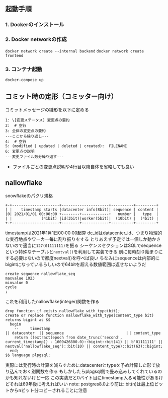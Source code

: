 ## 起動手順

### 1. Dockerのインストール

### 2. Docker networkの作成

`docker network create --internal backend`
`docker network create frontend`

### 3. コンテナ起動

`docker-compose up`

## コミット時の定形（コミッター向け）

コミットメッセージの雛形を以下に定める
```
1: \[変更ステータス] 変更点の要約
2:  # 空行
3: 全体の変更点の要約
---ここから繰り返し---
4:  # 空行
5: (modified | updated | deleted | created):  FILENAME
6: 変更点の説明
---変更ファイル数分繰り返す---
```
- ファイルごとの変更点説明や4行目以降自体を省略しても良い

## nallowflake
snowflakeのパクリ規格
```
+-+---------------------+---------------------+----------+---------+
| |    timestamp starts |datacenter info(8bit)| sequence | content |
|0| 2021/01/01 00:00:00 +--------+------------+   number |   type  |
| |             (41bit) |id(3bit)|worker(5bit)|  (10bit) |  (4bit) |
+-+---------------------+--------+------------+----------+---------+
```
timestampは2021年1月1日00:00:00起算
dc_idはdatacenter_id、つまり物理的な実行地点やワーカー毎に割り振りをする
とりあえず予定では一個しか動かさないので適当に`127(01111111)`を振る
シーケンスセクションはSQLでsequenceという特殊なテーブルと`nextval()`を利用して実装できる
別に毎時刻０始まりにする必要はないので都度nextval()を呼べば良い
ちなみにsequenceは内部的にbigintになっているらしいので64bitを超える数値範囲は返せないようだ

```
create sequence nallowflake_seq
maxvalue 1023
minvalue 0
cycle
;
```

これを利用したnallowflake(integer)関数を作る
```
drop function if exists nallowflake_with_type(bit);
create or replace function nallowflake_with_type(content_type bit)
returns bigint as $$
  begin
    --     timestamp                                                                                      || datacenter  || sequence                            || content_type
    return ((extract(epoch from date_trunc('second', current_timestamp)) - 1609426800.0)::bigint::bit(41) || b'01111111' || nextval('nallowflake_seq')::bit(10) || content_type)::bit(63)::bigint;
  end;
$$ language plpgsql;
```

実際には発行時の計算を減らすためにdatacenterとtypeを予め計算した形で放り込んでおく別関数を作る
もしかしたらplpgsql側で畳み込みしてくれているのかも知れないけど一応
この実装だと0バイト目にtimestamp入る可能性があるけどそれは69年後に考えればいい
note: postgres8.0より前は::bit(n)は最上位ビットからnビット分コピーされることに注意

